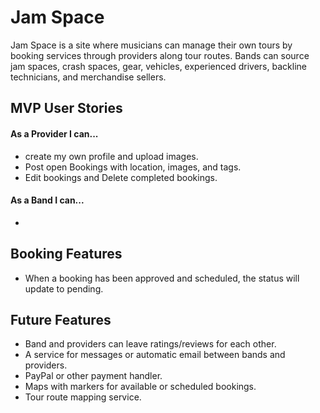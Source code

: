 # Jam Space

Jam Space is a site where musicians can manage their own tours by booking services through providers along tour routes. Bands can source jam spaces, crash spaces, gear, vehicles, experienced drivers, backline technicians, and merchandise sellers.

## MVP User Stories

#### As a Provider I can...
* create my own profile and upload images.
* Post open Bookings with location, images, and tags.
* Edit bookings and Delete completed bookings.

#### As a Band I can...
* 
## Booking Features
* When a booking has been approved and scheduled, the status will update to pending.

## Future Features
* Band and providers can leave ratings/reviews for each other.
* A service for messages or automatic email between bands and providers.
* PayPal or other payment handler.
* Maps with markers for available or scheduled bookings.
* Tour route mapping service.
